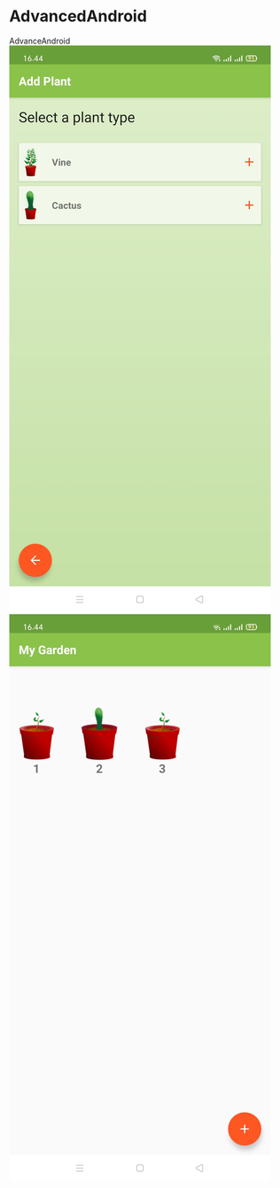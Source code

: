 # AdvancedAndroid
AdvanceAndroid
![alt text](https://github.com/kotaangin80/AdvancedAndroid/blob/master/WhatsApp%20Image%202020-12-10%20at%2016.44.55%20(1).jpeg)
![alt text](https://github.com/kotaangin80/AdvancedAndroid/blob/master/WhatsApp%20Image%202020-12-10%20at%2016.44.55.jpeg)
